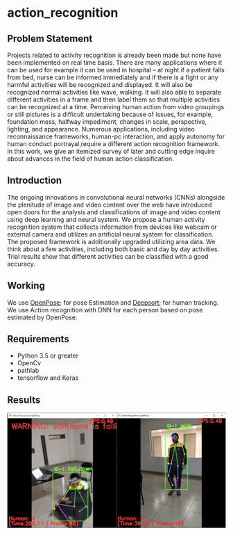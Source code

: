 # action_recognition

## Problem Statement
Projects related to activity recognition is already been made but none have been implemented on real time basis. There are many applications where it can be used for example it can be used in hospital – at night if a patient falls from bed, nurse can be informed immediately and if there is a fight or any harmful activities will be recognized and displayed. It will also be recognized normal activities like wave, walking. It will also able to separate different activities in a frame and then label them so that multiple activities can be recognized at a time. Perceiving human action from video groupings or still pictures is a difficult undertaking because of issues, for example, foundation mess, halfway impediment, changes in scale, perspective, lighting, and appearance. Numerous applications, including video reconnaissance frameworks, human-pc interaction, and apply autonomy for human conduct portrayal,require a different action recognition framework. In this work, we give an itemized survey of later and cutting edge inquire about advances in the field of human action classification.

## Introduction

The ongoing innovations in convolutional neural networks (CNNs) alongside the plenitude of image and video content over the web have introduced open doors for the analysis and classifications of image and video content using deep learning and neural system. We propose a human activity recognition system that collects information from devices like webcam or external camera and utilizes an artificial neural system for classification. The proposed framework is additionally upgraded utilizing area data. We think about a few activities, including both basic and day by day activities. Trial results show that different activities can be classified with a good accuracy.

## Working

We use [OpenPose](https://github.com/CMU-Perceptual-Computing-Lab/openpose); for pose Estimation and [Deepsort](https://github.com/nwojke/deep_sortv); for human tracking. We use Action recognition with DNN for each person based on pose estimated by OpenPose.

## Requirements

- Python 3.5 or greater
- OpenCv
- pathlab
- tensorflow and Keras

## Results

<p align="center">
    <img src="screenshot.jpeg", width="540">
